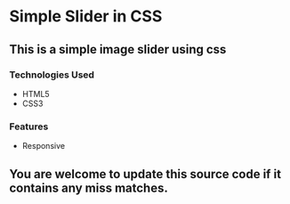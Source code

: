 # Simple Slider in CSS

## This is a simple image slider using css

### Technologies Used
* HTML5
* CSS3

### Features
* Responsive

## You are welcome to update this source code if it contains any miss matches.